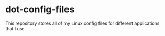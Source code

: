 # dot-config-files

This repository stores all of my Linux config files for different applications that I use.
